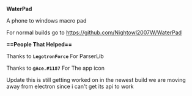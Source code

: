 **WaterPad**

A phone to windows macro pad

For normal builds go to <https://github.com/Nightowl2007W/WaterPad>

**==People That Helped==**

Thanks to **``LegotronForce``** For ParserLib

Thanks to **``@Ace.#1187``** For The app icon

Update this is still getting worked on
in the newest build we are moving away from electron since i can't get its api to work
